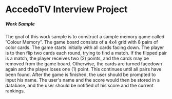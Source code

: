 # AccedoTV Interview Project

##### Work Sample
The goal of this work sample is to construct a sample memory game called ”Colour Memory”.
The game board consists of a 4x4 grid with 8 pairs of color cards.
The game starts initially with all cards facing down. The player is to then flip two cards each
round, trying to find a match. If the flipped pair is a match, the player receives two (2) points,
and the cards may be removed from the game board. Otherwise, the cards are turned facedown
again and the player loses one (1) point. This continues until all pairs have been found.
After the game is finished, the user should be prompted to input his name. The user's name and
the score would then be stored in a database, and the user should be notified of his score and
the current rankings.
